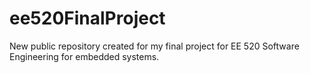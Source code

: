 # ee520FinalProject
New public repository created for my final project for EE 520 Software Engineering for embedded systems.
